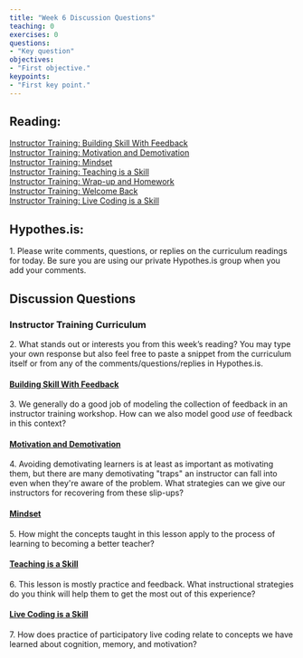 ```yaml
--- 
title: "Week 6 Discussion Questions"    
teaching: 0 
exercises: 0    
questions:  
- "Key question"    
objectives: 
- "First objective."    
keypoints:  
- "First key point."    
---
```

## Reading:  
[Instructor Training: Building Skill With Feedback](https://carpentries.github.io/instructor-training/06-feedback/index.html)  
[Instructor Training: Motivation and Demotivation](https://carpentries.github.io/instructor-training/08-motivation/index.html)  
[Instructor Training: Mindset](https://carpentries.github.io/instructor-training/09-mindset/index.html)  
[Instructor Training: Teaching is a Skill](https://carpentries.github.io/instructor-training/11-practice-teaching/index.html)  
[Instructor Training: Wrap-up and Homework](https://carpentries.github.io/instructor-training/12-homework/index.html)  
[Instructor Training: Welcome Back](http://carpentries.github.io/instructor-training/13-second-welcome/index.html)   
[Instructor Training: Live Coding is a Skill](https://carpentries.github.io/instructor-training/14-live/index.html) 


## Hypothes.is: 
1\. Please write comments, questions, or replies on the curriculum readings for today. Be sure you are using our private Hypothes.is group when you add your comments.

## Discussion Questions

### Instructor Training Curriculum
2\. What stands out or interests you from this week’s reading? You may type your own response but also feel free to paste a snippet from the curriculum itself or from any of the comments/questions/replies in Hypothes.is.

#### [Building Skill With Feedback](https://carpentries.github.io/instructor-training/06-feedback/index.html)
3\. We generally do a good job of modeling the collection of feedback in an instructor training workshop. How can we also model good *use* of feedback in this context?

#### [Motivation and Demotivation](https://carpentries.github.io/instructor-training/08-motivation/index.html)
4\. Avoiding demotivating learners is at least as important as motivating them, but there are many demotivating "traps" an 
instructor can fall into even when they're aware of the problem. What strategies can we give our instructors for recovering 
from these slip-ups?

#### [Mindset](https://carpentries.github.io/instructor-training/09-mindset/index.html)
5\. How might the concepts taught in this lesson apply to the process of learning to becoming a better teacher?

#### [Teaching is a Skill](https://carpentries.github.io/instructor-training/11-practice-teaching/index.html)
6\. This lesson is mostly practice and feedback. What instructional strategies do you think will help them to get the most out of this experience?

#### [Live Coding is a Skill](https://carpentries.github.io/instructor-training/15-live/index.html)
7\. How does practice of participatory live coding relate to concepts we have learned about cognition, memory, and motivation?


